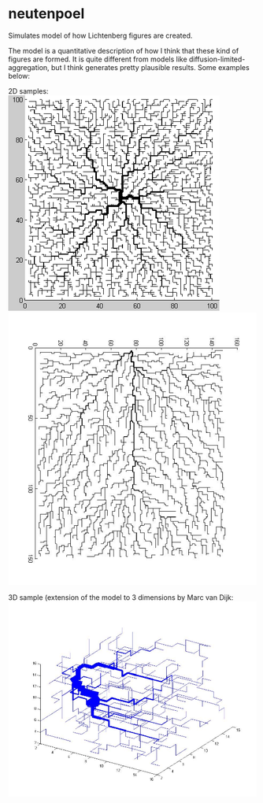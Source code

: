 # neutenpoel
Simulates model of how Lichtenberg figures are created.

The model is a quantitative description of how I think that these kind of figures are formed. It is quite different from models like diffusion-limited-aggregation, but I think generates pretty plausible results. Some examples below:

2D samples:
![2D sample](https://raw.githubusercontent.com/neut/neutenpoel/master/media/Knipsel.PNG)
![2D sample large](https://raw.githubusercontent.com/neut/neutenpoel/master/media/151x151%20(1).jpg)

3D sample (extension of the model to 3 dimensions by Marc van Dijk:
![3D sample](https://raw.githubusercontent.com/neut/neutenpoel/master/media/3D-17(1).jpg)
